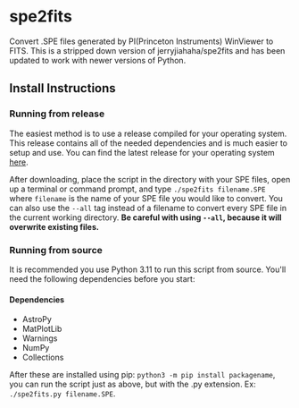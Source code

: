 # spe2fits
Convert .SPE files generated by PI(Princeton Instruments) WinViewer to FITS. This is a stripped down version of jerryjiahaha/spe2fits and has been updated to work with newer versions of Python.

## Install Instructions
### Running from release
The easiest method is to use a release compiled for your operating system. This release contains all of the needed dependencies and is much easier to setup and use. You can find the latest release for your operating system [here](https://github.com/iainrosen/spe2fits/releases).

After downloading, place the script in the directory with your SPE files, open up a terminal or command prompt, and type `./spe2fits filename.SPE` where `filename` is the name of your SPE file you would like to convert. You can also use the `--all` tag instead of a filename to convert every SPE file in the current working directory. **Be careful with using `--all`, because it will overwrite existing files.**

### Running from source
It is recommended you use Python 3.11 to run this script from source. You'll need the following dependencies before you start:
#### Dependencies
- AstroPy
- MatPlotLib
- Warnings
- NumPy
- Collections

After these are installed using pip: `python3 -m pip install packagename`, you can run the script just as above, but with the .py extension. Ex: `./spe2fits.py filename.SPE`.

